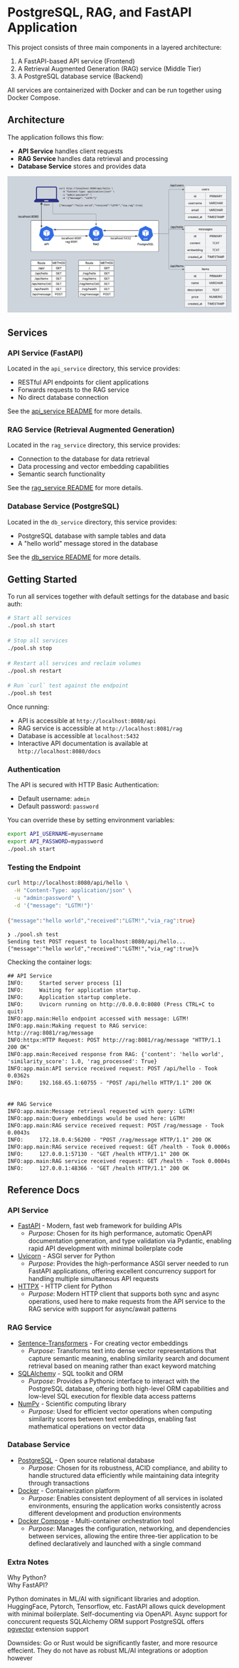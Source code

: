 # PostgreSQL, RAG, and FastAPI Application

This project consists of three main components in a layered architecture:
1. A FastAPI-based API service (Frontend)
2. A Retrieval Augmented Generation (RAG) service (Middle Tier)
3. A PostgreSQL database service (Backend)

All services are containerized with Docker and can be run together using Docker Compose.

## Architecture

The application follows this flow:
- **API Service** handles client requests
- **RAG Service** handles data retrieval and processing
- **Database Service** stores and provides data

![Architecture Diagram](imgs/docker_compose_diagram.png)

## Services

### API Service (FastAPI)

Located in the `api_service` directory, this service provides:
- RESTful API endpoints for client applications
- Forwards requests to the RAG service
- No direct database connection

See the [api_service README](api_service/README.md) for more details.

### RAG Service (Retrieval Augmented Generation)

Located in the `rag_service` directory, this service provides:
- Connection to the database for data retrieval
- Data processing and vector embedding capabilities
- Semantic search functionality

See the [rag_service README](rag_service/README.md) for more details.

### Database Service (PostgreSQL)

Located in the `db_service` directory, this service provides:
- PostgreSQL database with sample tables and data
- A "hello world" message stored in the database

See the [db_service README](db_service/README.md) for more details.

## Getting Started

To run all services together with default settings for the database and basic auth:

```bash
# Start all services
./pool.sh start

# Stop all services
./pool.sh stop

# Restart all services and reclaim volumes
./pool.sh restart

# Run `curl` test against the endpoint
./pool.sh test
```

Once running:
- API is accessible at `http://localhost:8080/api`
- RAG service is accessible at `http://localhost:8081/rag`
- Database is accessible at `localhost:5432`
- Interactive API documentation is available at `http://localhost:8080/docs`

### Authentication

The API is secured with HTTP Basic Authentication:
- Default username: `admin`
- Default password: `password`

You can override these by setting environment variables:
```bash
export API_USERNAME=myusername
export API_PASSWORD=mypassword
./pool.sh start
```

### Testing the Endpoint

```bash
curl http://localhost:8080/api/hello \
  -H "Content-Type: application/json" \
  -u "admin:password" \
  -d '{"message": "LGTM!"}'

{"message":"hello world","received":"LGTM!","via_rag":true}
```

```
❯ ./pool.sh test
Sending test POST request to localhost:8080/api/hello...
{"message":"hello world","received":"LGTM!","via_rag":true}%
```

Checking the container logs:
```
## API Service
INFO:     Started server process [1]
INFO:     Waiting for application startup.
INFO:     Application startup complete.
INFO:     Uvicorn running on http://0.0.0.0:8080 (Press CTRL+C to quit)
INFO:app.main:Hello endpoint accessed with message: LGTM!
INFO:app.main:Making request to RAG service: http://rag:8081/rag/message
INFO:httpx:HTTP Request: POST http://rag:8081/rag/message "HTTP/1.1 200 OK"
INFO:app.main:Received response from RAG: {'content': 'hello world', 'similarity_score': 1.0, 'rag_processed': True}
INFO:app.main:API service received request: POST /api/hello - Took 0.0362s
INFO:     192.168.65.1:60755 - "POST /api/hello HTTP/1.1" 200 OK


## RAG Service
INFO:app.main:Message retrieval requested with query: LGTM!
INFO:app.main:Query embeddings would be used here: LGTM!
INFO:app.main:RAG service received request: POST /rag/message - Took 0.0043s
INFO:     172.18.0.4:56200 - "POST /rag/message HTTP/1.1" 200 OK
INFO:app.main:RAG service received request: GET /health - Took 0.0006s
INFO:     127.0.0.1:57130 - "GET /health HTTP/1.1" 200 OK
INFO:app.main:RAG service received request: GET /health - Took 0.0004s
INFO:     127.0.0.1:48366 - "GET /health HTTP/1.1" 200 OK
```

## Reference Docs

### API Service
- [FastAPI](https://fastapi.tiangolo.com/) - Modern, fast web framework for building APIs
  - *Purpose*: Chosen for its high performance, automatic OpenAPI documentation generation, and type validation via Pydantic, enabling rapid API development with minimal boilerplate code
- [Uvicorn](https://www.uvicorn.org/) - ASGI server for Python
  - *Purpose*: Provides the high-performance ASGI server needed to run FastAPI applications, offering excellent concurrency support for handling multiple simultaneous API requests
- [HTTPX](https://www.python-httpx.org/) - HTTP client for Python
  - *Purpose*: Modern HTTP client that supports both sync and async operations, used here to make requests from the API service to the RAG service with support for async/await patterns

### RAG Service
- [Sentence-Transformers](https://www.sbert.net/) - For creating vector embeddings
  - *Purpose*: Transforms text into dense vector representations that capture semantic meaning, enabling similarity search and document retrieval based on meaning rather than exact keyword matching
- [SQLAlchemy](https://docs.sqlalchemy.org/) - SQL toolkit and ORM
  - *Purpose*: Provides a Pythonic interface to interact with the PostgreSQL database, offering both high-level ORM capabilities and low-level SQL execution for flexible data access patterns
- [NumPy](https://numpy.org/doc/) - Scientific computing library
  - *Purpose*: Used for efficient vector operations when computing similarity scores between text embeddings, enabling fast mathematical operations on vector data

### Database Service
- [PostgreSQL](https://www.postgresql.org/docs/) - Open source relational database
  - *Purpose*: Chosen for its robustness, ACID compliance, and ability to handle structured data efficiently while maintaining data integrity through transactions
- [Docker](https://docs.docker.com/) - Containerization platform
  - *Purpose*: Enables consistent deployment of all services in isolated environments, ensuring the application works consistently across different development and production environments
- [Docker Compose](https://docs.docker.com/compose/) - Multi-container orchestration tool
  - *Purpose*: Manages the configuration, networking, and dependencies between services, allowing the entire three-tier application to be defined declaratively and launched with a single command


### Extra Notes

Why Python?  
Why FastAPI?  

Python dominates in ML/AI with significant libraries and adoption. HuggingFace, Pytorch, Tensorflow, etc. 
FastAPI allows quick development with minimal boilerplate. Self-documenting via OpenAPI.
Async support for conccurent requests
SQLAlchemy ORM support 
PostgreSQL offers [pgvector](https://github.com/pgvector/pgvector) extension  support

Downsides:
Go or Rust would be significantly faster, and more resource effecient.
They do not have as robust ML/AI integrations or adoption however

